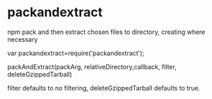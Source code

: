 # packandextract
npm pack and then extract chosen files to directory, creating where necessary

var packandextract=require('packandextract');

packAndExtract(packArg, relativeDirectory,callback, filter, deleteGzippedTarball)

filter defaults to no filtering, deleteGzippedTarball defaults to true.
